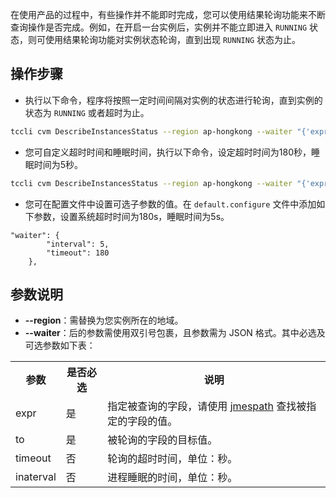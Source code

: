 在使用产品的过程中，有些操作并不能即时完成，您可以使用结果轮询功能来不断查询操作是否完成。例如，在开启一台实例后，实例并不能立即进入 `RUNNING` 状态，则可使用结果轮询功能对实例状态轮询，直到出现 `RUNNING` 状态为止。

## 操作步骤
- 执行以下命令，程序将按照一定时间间隔对实例的状态进行轮询，直到实例的状态为 `RUNNING` 或者超时为止。
```bash
tccli cvm DescribeInstancesStatus --region ap-hongkong --waiter "{'expr':'InstanceStatusSet[0].InstanceState','to':'RUNNING'}"
```
- 您可自定义超时时间和睡眠时间，执行以下命令，设定超时时间为180秒，睡眠时间为5秒。
```bash
tccli cvm DescribeInstancesStatus --region ap-hongkong --waiter "{'expr':'InstanceStatusSet[0].InstanceState','to':'RUNNING','timeout':180,'interval':5}"
```
- 您可在配置文件中设置可选子参数的值。在 `default.configure` 文件中添加如下参数，设置系统超时时间为180s，睡眠时间为5s。
```
"waiter": {
		"interval": 5,
		"timeout": 180
	},
```

## 参数说明
 - **--region**：需替换为您实例所在的地域。
 - **--waiter**：后的参数需使用双引号包裹，且参数需为 JSON 格式。其中必选及可选参数如下表：
 <table>
 <tr>
 <th>参数</th> <th>是否必选</th> <th>说明</th>
 </tr>
 <tr>
	<td>expr</td>
	<td>是</td>
	<td>指定被查询的字段，请使用 <a href="http://jmespath.org/">jmespath</a> 查找被指定的字段的值。</td>
 </tr>
 <tr>
	<td>to</td>
	<td>是</td>
	<td>被轮询的字段的目标值。</td>
 </tr>
 <tr>
	<td>timeout</td>
	<td>否</td>
	<td>轮询的超时时间，单位：秒。</td>
 </tr>
 <tr>
	<td>inaterval</td>
	<td>否</td>
	<td>进程睡眠的时间，单位：秒。</td>
 </tr>
 </table>

